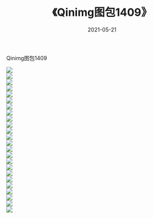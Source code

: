 ﻿---
layout: post
title:  《Qinimg图包1409》
date:   2021-05-21
img: http://imgx.orgx.ga/Qinimg图包/Qinimg图包1409/000.jpg
categories: [美女, 清纯, 唯美]
---

Qinimg图包1409

 ![](http://imgx.orgx.ga/Qinimg图包/Qinimg图包1409/001.jpg) <br>![](http://imgx.orgx.ga/Qinimg图包/Qinimg图包1409/002.jpg) <br>![](http://imgx.orgx.ga/Qinimg图包/Qinimg图包1409/003.jpg) <br>![](http://imgx.orgx.ga/Qinimg图包/Qinimg图包1409/004.jpg) <br>![](http://imgx.orgx.ga/Qinimg图包/Qinimg图包1409/005.jpg) <br>![](http://imgx.orgx.ga/Qinimg图包/Qinimg图包1409/006.jpg) <br>![](http://imgx.orgx.ga/Qinimg图包/Qinimg图包1409/007.jpg) <br>![](http://imgx.orgx.ga/Qinimg图包/Qinimg图包1409/008.jpg) <br>![](http://imgx.orgx.ga/Qinimg图包/Qinimg图包1409/009.jpg) <br>![](http://imgx.orgx.ga/Qinimg图包/Qinimg图包1409/010.jpg) <br>![](http://imgx.orgx.ga/Qinimg图包/Qinimg图包1409/011.jpg) <br>![](http://imgx.orgx.ga/Qinimg图包/Qinimg图包1409/012.jpg) <br>![](http://imgx.orgx.ga/Qinimg图包/Qinimg图包1409/013.jpg) <br>![](http://imgx.orgx.ga/Qinimg图包/Qinimg图包1409/014.jpg) <br>![](http://imgx.orgx.ga/Qinimg图包/Qinimg图包1409/015.jpg) <br>![](http://imgx.orgx.ga/Qinimg图包/Qinimg图包1409/016.jpg) <br>![](http://imgx.orgx.ga/Qinimg图包/Qinimg图包1409/017.jpg) <br>![](http://imgx.orgx.ga/Qinimg图包/Qinimg图包1409/018.jpg) <br>![](http://imgx.orgx.ga/Qinimg图包/Qinimg图包1409/019.jpg) <br>![](http://imgx.orgx.ga/Qinimg图包/Qinimg图包1409/020.jpg) <br>![](http://imgx.orgx.ga/Qinimg图包/Qinimg图包1409/021.jpg) <br>![](http://imgx.orgx.ga/Qinimg图包/Qinimg图包1409/022.jpg) <br>![](http://imgx.orgx.ga/Qinimg图包/Qinimg图包1409/023.jpg) <br>![](http://imgx.orgx.ga/Qinimg图包/Qinimg图包1409/024.jpg) <br>